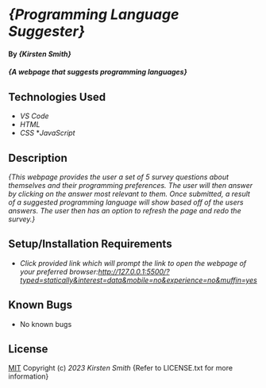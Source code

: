 # _{Programming Language Suggester}_

#### By _**{Kirsten Smith}**_

#### _{A webpage that suggests programming languages}_

## Technologies Used

* _VS Code_
* _HTML_
* _CSS_
*_JavaScript_

## Description

_{This webpage provides the user a set of 5 survey questions about themselves and their programming preferences. The user will then answer by clicking on the answer most relevant to them. Once submitted, a result of a suggested programming language will show based off of the users answers. The user then has an option to refresh the page and redo the survey.}_

## Setup/Installation Requirements

* _Click provided link which will prompt the link to open the webpage of your preferred browser:http://127.0.0.1:5500/?typed=statically&interest=data&mobile=no&experience=no&muffin=yes_

## Known Bugs

* No known bugs


## License

[MIT](LICENSE.txt)
Copyright (c) _2023_ _Kirsten Smith_
{Refer to LICENSE.txt for more information}